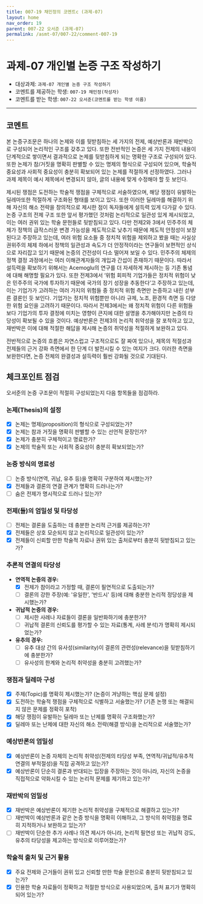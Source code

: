 ```yaml
---
title: 007-19 채민정의 코멘트c (과제-07) 
layout: home
nav_order: 19
parent: 007-22 오서준 (과제-07)
permalink: /asmt-07/007-22/comment-007-19
---
```


# 과제-07 개인별 논증 구조 작성하기

- 대상과제: `과제-07 개인별 논증 구조 작성하기`
- 코멘트를 제공하는 학생: `007-19 채민정(작성자)` 
- 코멘트를 받는 학생: `007-22 오서준(코멘트를 받는 학생 이름)` 

---

## 코멘트

본 논증구조문은 하나의 논제와 이를 뒷받침하는 세 가지의 전제, 예상반론과 재반박으로 구성되어 논리적인 구조를 갖추고 있다. 또한 전반적인 논증은 세 가지 전제의 내용이 단계적으로 쌓이면서 결과적으로 논제를 뒷받침하게 되는 명확한 구조로 구성되어 있다. 또한 논제가 참/거짓을 명확히 판별할 수 있는 명제의 형식으로 구성되어 있으며, 학술적 중요성과 사회적 중요성이 충분히 확보되어 있는 논제를 적절하게 선정하였다. 그러나 과제 제목이 예시 제목에서 변경되지 않아, 글의 내용에 맞게 수정해야 할 듯 보인다. 

제시된 쟁점은 도전하는 학술적 쟁점을 구체적으로 서술하였으며, 해당 쟁점이 유발하는 딜레마또한 적절하게 구조화된 형태를 보이고 있다. 또한 이러한 딜레마를 해결하기 위해 자신의 해소 전략을 창의적으로 제시한 점이 독자들에게 설득력 있게 다가갈 수 있다. 논증 구조의 전제 구조 또한 앞서 평가했던 것처럼 논리적으로 일관성 있게 제시되었고, 이는 여러 권위 있는 학술 문헌들로 뒷받침되고 있다. 다만 전제2와 3에서 민주주의 체제가 정책의 급작스러운 변경 가능성을 제도적으로 낮추기 때문에 제도적 안정성이 보장된다고 주장하고 있는데, 여러 위험 요소들 중 정치적 위험을 제외하고 봤을 때는 사실상 권위주의 체제 하에서 정책의 일관성과 속도가 더 안정적이라는 연구들이 보편적인 상식으로 자리잡고 있기 때문에 논증의 건전성이 다소 떨어져 보일 수 있다. 민주주의 체제의 정책 결정 과정에서는 여러 이해관계자들의 개입과 간섭이 존재하기 때문이다. 따라서 설득력을 확보하기 위해서는 Acemoglu의 연구를 더 자세하게 제시하는 등 기존 통념에 대해 해명할 필요가 있다. 또한 전제3에서 ‘위험 회피적 기업가들은 정치적 위험이 낮은 민주주의 국가에 투자하기 때문에 국가의 장기 성장을 추동한다’고 주장하고 있는데, 이는 기업가가 고려하는 여러 가지의 위험들 중 정치적 위험 측면만 논증하고 내린 섣부른 결론인 듯 보인다. 기업가는 정치적 위험뿐만 아니라 규제, 노조, 환경적 측면 등 다양한 위험 요인을 고려하기 때문이다. 따라서 전제3에서는 왜 정치적 위험이 다른 위험들보다 기업가의 투자 결정에 미치는 영향이 큰지에 대한 설명을 추가해야지만 논증의 타당성이 확보될 수 있을 것이다. 예상반론은 전제3의 논리적 취약성을 잘 포착하고 있고, 재반박은 이에 대해 적절한 해답을 제시해 논증의 취약성을 적절하게 보완하고 있다. 

전반적으로 논증의 흐름은 자연스럽고 구조적으로도 잘 짜여 있으나, 제목의 적절성과 전제들의 근거 강화 측면에서 한 단계 더 발전시킬 수 있는 여지가 크다. 이러한 측면을 보완한다면, 논증 전체의 완결성과 설득력이 훨씬 강화될 것으로 기대된다. 

## 체크포인트 점검

오서준의 논증 구조문이 적절히 구성되었는지 다음 항목들을 점검하라.

### **논제(Thesis)의 설정**
- [x] 논제는 명제(proposition)의 형식으로 구성되었는가?
- [x] 논제는 참과 거짓을 명확히 판별할 수 있는 선언적 문장인가?
- [x] 논제가 충분히 구체적이고 명료한가?
- [x] 논제의 학술적 또는 사회적 중요성이 충분히 확보되었는가?

### **논증 방식의 명료성**
- [ ] 논증 방식(연역, 귀납, 유추 등)을 명확히 구분하여 제시했는가?
- [x] 전제들과 결론의 연결 관계가 명확히 드러나는가?
- [ ] 숨은 전제가 명시적으로 드러나 있는가?

### **전제(들)의 엄밀성 및 타당성**
- [ ] 전제는 결론을 도출하는 데 충분한 논리적 근거를 제공하는가?
- [x] 전제들은 상호 모순되지 않고 논리적으로 일관성이 있는가?
- [x] 전제들이 신뢰할 만한 학술적 자료나 권위 있는 출처로부터 충분히 뒷받침되고 있는가?

### **추론적 연결의 타당성**
- **연역적 논증의 경우:**
  - [x] 전제가 참이라고 가정할 때, 결론이 필연적으로 도출되는가?
  - [ ] 결론의 강한 주장(예: '유일한', '반드시' 등)에 대해 충분한 논리적 정당성을 제시했는가?

- **귀납적 논증의 경우:**
  - [ ] 제시한 사례나 자료들이 결론을 일반화하기에 충분한가?
  - [ ] 귀납적 결론의 신뢰도를 평가할 수 있는 자료(통계, 사례 분석)가 명확히 제시되었는가?

- **유추의 경우:**
  - [ ] 유추 대상 간의 유사성(similarity)이 결론의 관련성(relevance)을 뒷받침하기에 충분한가?
  - [ ] 유사성의 한계와 논리적 취약성을 충분히 고려했는가?

### **쟁점과 딜레마 구성**
- [x] 주제(Topic)를 명확히 제시했는가? (논증이 겨냥하는 핵심 문제 설정)
- [x] 도전하는 학술적 쟁점을 구체적으로 식별하고 서술했는가? (기존 논쟁 또는 해결되지 않은 문제를 정확히 포착)
- [x] 해당 쟁점이 유발하는 딜레마 또는 난제를 명확히 구조화했는가?
- [x] 딜레마 또는 난제에 대한 자신의 해소 전략(해결 방식)을 논리적으로 서술했는가?

### **예상반론의 엄밀성**
- [x] 예상반론이 논증 자체의 논리적 취약성(전제의 타당성 부족, 연역적/귀납적/유추적 연결의 부적절성)을 직접 공격하고 있는가?
- [x] 예상반론이 단순히 결론과 반대되는 입장을 주장하는 것이 아니라, 자신의 논증을 직접적으로 약화시킬 수 있는 논리적 문제를 제기하고 있는가?

### **재반박의 엄밀성**
- [x] 재반박은 예상반론이 제기한 논리적 취약성을 구체적으로 해결하고 있는가?
- [ ] 재반박이 예상반론과 같은 논증 방식을 명확히 이해하고, 그 방식의 취약점을 명료히 지적하거나 보완하고 있는가?
- [ ] 재반박이 단순한 추가 사례나 의견 제시가 아니라, 논리적 필연성 또는 귀납적 강도, 유추의 타당성을 제고하는 방식으로 이루어졌는가?

### **학술적 출처 및 근거 활용**
- [x] 주요 전제와 근거들이 권위 있고 신뢰할 만한 학술 문헌으로 충분히 뒷받침되고 있는가?
- [x] 인용한 학술 자료들이 정확하고 적절한 방식으로 사용되었으며, 출처 표기가 명확히 되어 있는가?

